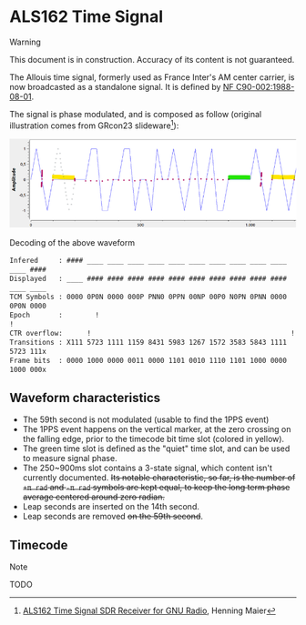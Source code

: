 # ALS162 Time Signal
> [!WARNING]
> This document is in construction. Accuracy of its content is not guaranteed.

The Allouis time signal, formerly used as France Inter's AM center carrier, is now broadcasted as a standalone signal. It is defined by [NF C90-002:1988-08-01](https://www.boutique.afnor.org/fr-fr/norme/nf-c90002/radiodiffusion-et-telecommunication-systeme-de-diffusion-de-donnees-compati/fa034344/5651).

The signal is phase modulated, and is composed as follow (original illustration comes from GRcon23 slideware[^1]):

![ALS162 Waveform](als162_waveform.png)

Decoding of the above waveform
```
Infered     : #### ____ ____ ____ ____ ____ ____ ____ ____ ____ ____ ____ ####
Displayed   : ____ #### #### #### #### #### #### #### #### #### #### ____ ____
TCM Symbols : 0000 0P0N 0000 000P PNN0 0PPN 00NP 00P0 N0PN 0PNN 0000 0P0N 0000
Epoch       :        !                                                 !
CTR overflow:      !                                                 !        
Transitions : X111 5723 1111 1159 8431 5983 1267 1572 3583 5843 1111 5723 111x
Frame bits  : 0000 1000 0000 0011 0000 1101 0010 1110 1101 1000 0000 1000 000x
```

## Waveform characteristics
  - The 59th second is not modulated (usable to find the 1PPS event)
  - The 1PPS event happens on the vertical marker, at the zero crossing on the falling edge, prior to the timecode bit time slot (colored in yellow).
  - The green time slot is defined as the "quiet" time slot, and can be used to measure signal phase.
  - The 250~900ms slot contains a 3-state signal, which content isn't currently documented. ~~Its notable characteristic, so far, is the number of `+π rad` and `-π rad` symbols are kept equal, to keep the long term phase average centered around zero radian.~~
  - Leap seconds are inserted on the 14th second.
  - Leap seconds are removed ~~on the 59th second~~.

## Timecode
> [!NOTE]
> TODO

[^1]: [ALS162 Time Signal SDR Receiver for GNU Radio](https://events.gnuradio.org/event/21/contributions/415/attachments/139/320/ALS162_slides_henningM1r.pdf), Henning Maier
